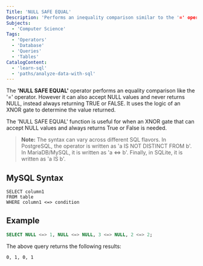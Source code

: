 ```yaml
---
Title: 'NULL SAFE EQUAL'
Description: 'Performs an inequality comparison similar to the '=' operator, using the logic of an XNOR gate. Can accept NULL as a value and will not output NULL.'
Subjects: 
  - 'Computer Science'
Tags: 
  - 'Operators'
  - 'Database'
  - 'Queries'
  - 'Tables'
CatalogContent: 
  - 'learn-sql'
  - 'paths/analyze-data-with-sql'
---
```


The **'NULL SAFE EQUAL'** operator performs an equality comparison like the '=' operator. However it can also accept NULL values and never returns NULL, instead always returning TRUE or FALSE. It uses the logic of an XNOR gate to determine the value returned.

The 'NULL SAFE EQUAL' function is useful for when an XNOR gate that can accept NULL values and always returns True or False is needed.

> **Note:** The syntax can vary across different SQL flavors. In PostgreSQL, the operator is written as 'a IS NOT DISTINCT FROM b'. In MariaDB/MySQL, it is written as 'a <=> b'. Finally, in SQLite, it is written as 'a IS b'.

## MySQL Syntax

```pseudo
SELECT column1
FROM table
WHERE column1 <=> condition
```

## Example

```sql
SELECT NULL <=> 1, NULL <=> NULL, 3 <=> NULL, 2 <=> 2;
```

The above query returns the following results:

```shell
0, 1, 0, 1
```
